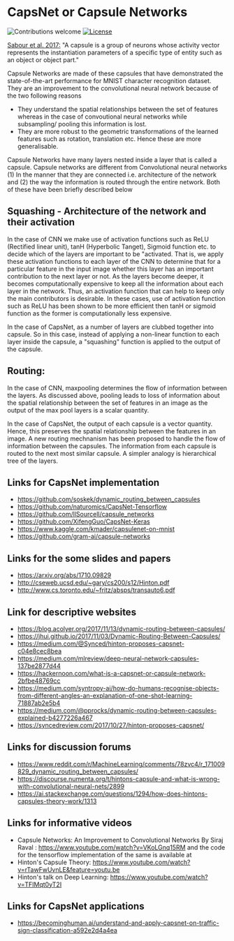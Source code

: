 # CapsNet or Capsule Networks

![Contributions welcome](https://img.shields.io/badge/contributions-welcome-brightgreen.svg?style=plastic)
[![License](https://img.shields.io/badge/license-Apache%202.0-blue.svg?style=plastic)](https://opensource.org/licenses/Apache-2.0)


[Sabour et al. 2017:](https://arxiv.org/abs/1710.09829) "A capsule is a group of neurons whose activity vector represents the instantiation parameters of a specific type of entity such as an object or object part."

Capsule Networks are made of these capsules that have demonstrated the state-of-the-art performance for MNIST character recognition dataset. They are an improvement to the convolutional neural network because of the two following reasons

-  They understand the spatial relationships between the set of features whereas in the case of convoutional neural networks while subsampling/ pooling this information is lost.
-  They are more robust to the geometric transformations of the learned features such as rotation, translation etc. Hence these are more generalisable. 

Capsule Networks have many layers nested inside a layer that is called a capsule. Capsule networks are different from Convolutional neural networks (1) In the manner that they are connected i.e. architecture of the network and (2) the way the information is routed through the entire network. Both of these have been briefly described below

## Squashing - Architecture of the network and their activation  

In the case of CNN we make use of activation functions such as ReLU (Rectified linear unit), tanH (Hyperbolic Tanget), Sigmoid function etc. to decide which of the layers are important to be "activated. That is, we apply these activation functions to each layer of the CNN to determine that for a particular feature in the input image whether this layer has an important contribution to the next layer or not. As the layers become deeper, it becomes computationally expensive to keep all the information about each layer in the network. Thus, an activation function that can help to keep only the main contributors is desirable. In these cases, use of activation function such as ReLU has been shown to be more efficient then tanH or sigmoid function as the former is computationally less expensive. 

In the case of CapsNet, as a number of layers are clubbed together into capsule. So in this case, instead of applying a non-linear function to each layer inside the capsule, a "squashing" function is applied to the output of the capsule.  

## Routing: 

In the case of CNN, maxpooling determines the flow of information between the layers. As discussed above, pooling leads to loss of information about the spatial relationship between the set of features in an image as the output of the max pool layers is a scalar quantity.

In the case of CapsNet, the output of each capsule is a vector quantity. Hence, this preserves the spatial relationship between the features in an image. A new routing mechnanism has been proposed to handle the flow of information between the capsules. The information from each capsule is routed to the next most similar capsule. A simpler analogy is hierarchical tree of the layers.


## Links for CapsNet implementation

- https://github.com/soskek/dynamic_routing_between_capsules
- https://github.com/naturomics/CapsNet-Tensorflow
- https://github.com/llSourcell/capsule_networks
- https://github.com/XifengGuo/CapsNet-Keras
- https://www.kaggle.com/kmader/capsulenet-on-mnist
- https://github.com/gram-ai/capsule-networks


## Links for the some slides and papers

- https://arxiv.org/abs/1710.09829
- http://cseweb.ucsd.edu/~gary/cs200/s12/Hinton.pdf
- http://www.cs.toronto.edu/~fritz/absps/transauto6.pdf

## Link for descriptive websites

- https://blog.acolyer.org/2017/11/13/dynamic-routing-between-capsules/
- https://jhui.github.io/2017/11/03/Dynamic-Routing-Between-Capsules/
- https://medium.com/@Synced/hinton-proposes-capsnet-c04e8cec8bea
- https://medium.com/mlreview/deep-neural-network-capsules-137be2877d44
- https://hackernoon.com/what-is-a-capsnet-or-capsule-network-2bfbe48769cc
- https://medium.com/syntropy-ai/how-do-humans-recognise-objects-from-different-angles-an-explanation-of-one-shot-learning-71887ab2e5b4
- https://medium.com/@pprocks/dynamic-routing-between-capsules-explained-b4277226a467
- https://syncedreview.com/2017/10/27/hinton-proposes-capsnet/

## Links for discussion forums

- https://www.reddit.com/r/MachineLearning/comments/78zvc4/r_171009829_dynamic_routing_between_capsules/
- https://discourse.numenta.org/t/hintons-capsule-and-what-is-wrong-with-convolutional-neural-nets/2899
- https://ai.stackexchange.com/questions/1294/how-does-hintons-capsules-theory-work/1313

## Links for informative videos

- Capsule Networks: An Improvement to Convolutional Networks By Siraj Raval : https://www.youtube.com/watch?v=VKoLGnq15RM and the code for the tensorflow implementation of the same is available at 
- Hinton's Capsule Theory: https://www.youtube.com/watch?v=rTawFwUvnLE&feature=youtu.be
- Hinton's talk on Deep Learning: https://www.youtube.com/watch?v=TFIMqt0yT2I

## Links for CapsNet applications
- https://becominghuman.ai/understand-and-apply-capsnet-on-traffic-sign-classification-a592e2d4a4ea
